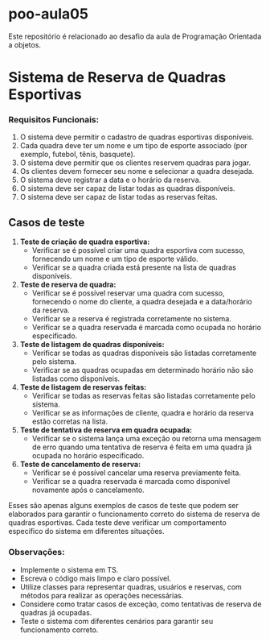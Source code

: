 # poo-aula05

Este repositório é relacionado ao desafio da aula de Programação Orientada a objetos.

# **Sistema de Reserva de Quadras Esportivas**

### Requisitos Funcionais:

1. O sistema deve permitir o cadastro de quadras esportivas disponíveis.
2. Cada quadra deve ter um nome e um tipo de esporte associado (por exemplo, futebol, tênis, basquete).
3. O sistema deve permitir que os clientes reservem quadras para jogar.
4. Os clientes devem fornecer seu nome e selecionar a quadra desejada.
5. O sistema deve registrar a data e o horário da reserva.
6. O sistema deve ser capaz de listar todas as quadras disponíveis.
7. O sistema deve ser capaz de listar todas as reservas feitas.

## Casos de teste

1. **Teste de criação de quadra esportiva:**
    - Verificar se é possível criar uma quadra esportiva com sucesso, fornecendo um nome e um tipo de esporte válido.
    - Verificar se a quadra criada está presente na lista de quadras disponíveis.
2. **Teste de reserva de quadra:**
    - Verificar se é possível reservar uma quadra com sucesso, fornecendo o nome do cliente, a quadra desejada e a data/horário da reserva.
    - Verificar se a reserva é registrada corretamente no sistema.
    - Verificar se a quadra reservada é marcada como ocupada no horário especificado.
3. **Teste de listagem de quadras disponíveis:**
    - Verificar se todas as quadras disponíveis são listadas corretamente pelo sistema.
    - Verificar se as quadras ocupadas em determinado horário não são listadas como disponíveis.
4. **Teste de listagem de reservas feitas:**
    - Verificar se todas as reservas feitas são listadas corretamente pelo sistema.
    - Verificar se as informações de cliente, quadra e horário da reserva estão corretas na lista.
5. **Teste de tentativa de reserva em quadra ocupada:**
    - Verificar se o sistema lança uma exceção ou retorna uma mensagem de erro quando uma tentativa de reserva é feita em uma quadra já ocupada no horário especificado.
6. **Teste de cancelamento de reserva:**
    - Verificar se é possível cancelar uma reserva previamente feita.
    - Verificar se a quadra reservada é marcada como disponível novamente após o cancelamento.


Esses são apenas alguns exemplos de casos de teste que podem ser elaborados para garantir o funcionamento correto do sistema de reserva de quadras esportivas. Cada teste deve verificar um comportamento específico do sistema em diferentes situações.

### Observações:

- Implemente o sistema em TS.
- Escreva o código mais limpo e claro possível.
- Utilize classes para representar quadras, usuários e reservas, com métodos para realizar as operações necessárias.
- Considere como tratar casos de exceção, como tentativas de reserva de quadras já ocupadas.
- Teste o sistema com diferentes cenários para garantir seu funcionamento correto.
